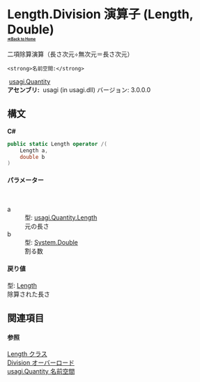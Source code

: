 # Length.Division 演算子 (Length, Double)<div style="font-size:30%"><a href="https://github.com/usagi/usagi.cs/blob/master/docs/Home.md">≪Back to Home</a></div> 

二項除算演算（長さ次元÷無次元＝長さ次元）


    <strong>名前空間:</strong>
&nbsp;<a href="N_usagi_Quantity.md">usagi.Quantity</a><br /><strong>アセンブリ:</strong>
&nbsp;usagi (in usagi.dll) バージョン: 3.0.0.0

## 構文

**C#**<br />
``` C#
public static Length operator /(
	Length a,
	double b
)
```


#### パラメーター
&nbsp;<dl><dt>a</dt><dd>型: <a href="T_usagi_Quantity_Length.md">usagi.Quantity.Length</a><br />元の長さ</dd><dt>b</dt><dd>型: <a href="http://msdn2.microsoft.com/ja-jp/library/643eft0t" target="_blank">System.Double</a><br />割る数</dd></dl>

#### 戻り値
型: <a href="T_usagi_Quantity_Length.md">Length</a><br />除算された長さ

## 関連項目


#### 参照
<a href="T_usagi_Quantity_Length.md">Length クラス</a><br /><a href="Overload_usagi_Quantity_Length_op_Division.md">Division オーバーロード</a><br /><a href="N_usagi_Quantity.md">usagi.Quantity 名前空間</a><br />